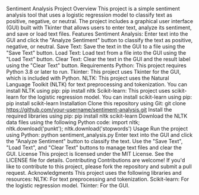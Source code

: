 Sentiment Analysis Project
Overview
This project is a simple sentiment analysis tool that uses a logistic regression model to classify text as positive, negative, or neutral. The project includes a graphical user interface (GUI) built with Tkinter that allows users to enter text, analyze its sentiment, and save or load text files.
Features
Sentiment Analysis: Enter text into the GUI and click the "Analyze Sentiment" button to classify the text as positive, negative, or neutral.
Save Text: Save the text in the GUI to a file using the "Save Text" button.
Load Text: Load text from a file into the GUI using the "Load Text" button.
Clear Text: Clear the text in the GUI and the result label using the "Clear Text" button.
Requirements
Python: This project requires Python 3.8 or later to run.
Tkinter: This project uses Tkinter for the GUI, which is included with Python.
NLTK: This project uses the Natural Language Toolkit (NLTK) for text preprocessing and tokenization. You can install NLTK using pip: pip install nltk
Scikit-learn: This project uses scikit-learn for the logistic regression model. You can install scikit-learn using pip: pip install scikit-learn
Installation
Clone this repository using Git: git clone https://github.com/your-username/sentiment-analysis.git
Install the required libraries using pip: pip install nltk scikit-learn
Download the NLTK data files using the following Python code: import nltk; nltk.download('punkt'); nltk.download('stopwords')
Usage
Run the project using Python: python sentiment_analysis.py
Enter text into the GUI and click the "Analyze Sentiment" button to classify the text.
Use the "Save Text", "Load Text", and "Clear Text" buttons to manage text files and clear the GUI.
License
This project is licensed under the MIT License. See the LICENSE file for details.
Contributing
Contributions are welcome! If you'd like to contribute to this project, please fork the repository and submit a pull request.
Acknowledgments
This project uses the following libraries and resources:
NLTK: For text preprocessing and tokenization.
Scikit-learn: For the logistic regression model.
Tkinter: For the GUI.
